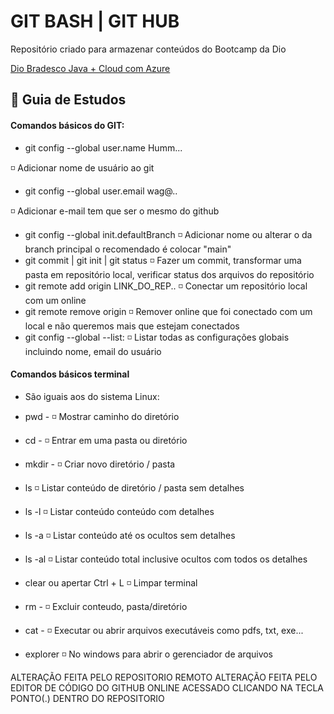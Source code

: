 
# GIT BASH | GIT HUB 

Repositório criado para armazenar conteúdos do Bootcamp da Dio

[Dio Bradesco Java + Cloud com Azure](https://web.dio.me/track/bradesco-java-cloud-native)

##  📝 Guia de Estudos

#### Comandos básicos do GIT:

- git config --global user.name Humm...

◽ Adicionar nome de usuário ao git

- git config --global user.email wag@..

◽ Adicionar e-mail tem que ser o mesmo do github
- git config --global init.defaultBranch
◽ Adicionar nome ou alterar o da branch principal o recomendado é colocar "main"
- git commit | git init | git status
◽ Fazer um commit, transformar uma pasta  em repositório local, verificar status dos arquivos do repositório 
- git remote add origin LINK_DO_REP..
◽ Conectar um repositório local com um online 
- git remote remove origin 
◽ Remover online que foi conectado com um local e não queremos mais que estejam conectados
- git config --global --list:
◽ Listar todas as configurações globais 
incluindo nome, email do usuário

#### Comandos básicos terminal 
- São iguais aos do sistema Linux:
- pwd - 
◽ Mostrar caminho do diretório 

- cd - 
◽ Entrar em uma pasta ou diretório

- mkdir -
◽ Criar novo diretório / pasta

- ls 
◽ Listar conteúdo de diretório / pasta sem detalhes

- ls -l
◽ Listar conteúdo conteúdo com detalhes

- ls -a
◽ Listar conteúdo até os ocultos sem detalhes

- ls -al 
◽ Listar conteúdo total inclusive ocultos com todos os detalhes

- clear ou apertar Ctrl + L 
◽ Limpar terminal

- rm -
◽ Excluir conteudo, pasta/diretório 

- cat -
◽ Executar ou abrir arquivos executáveis como pdfs, txt, exe... 

- explorer 
◽ No windows para abrir o gerenciador de arquivos


ALTERAÇÃO FEITA PELO REPOSITORIO REMOTO
ALTERAÇÃO FEITA PELO EDITOR DE CÓDIGO DO GITHUB ONLINE ACESSADO CLICANDO NA TECLA PONTO(.) DENTRO DO REPOSITORIO